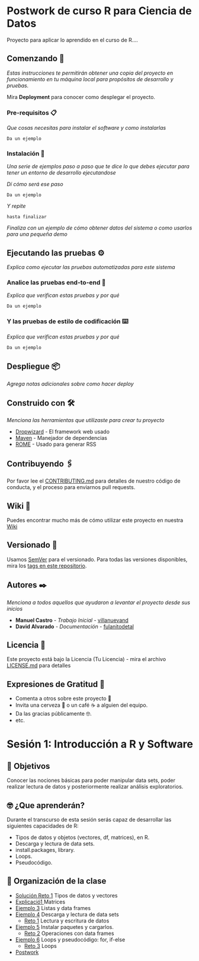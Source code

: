 # Postwork de curso R para Ciencia de Datos

Proyecto para aplicar lo aprendido en el curso de R....

## Comenzando 🚀

_Estas instrucciones te permitirán obtener una copia del proyecto en funcionamiento en tu máquina local para propósitos de desarrollo y pruebas._

Mira **Deployment** para conocer como desplegar el proyecto.


### Pre-requisitos 📋

_Que cosas necesitas para instalar el software y como instalarlas_

```
Da un ejemplo
```

### Instalación 🔧

_Una serie de ejemplos paso a paso que te dice lo que debes ejecutar para tener un entorno de desarrollo ejecutandose_

_Dí cómo será ese paso_

```
Da un ejemplo
```

_Y repite_

```
hasta finalizar
```

_Finaliza con un ejemplo de cómo obtener datos del sistema o como usarlos para una pequeña demo_

## Ejecutando las pruebas ⚙️

_Explica como ejecutar las pruebas automatizadas para este sistema_

### Analice las pruebas end-to-end 🔩

_Explica que verifican estas pruebas y por qué_

```
Da un ejemplo
```

### Y las pruebas de estilo de codificación ⌨️

_Explica que verifican estas pruebas y por qué_

```
Da un ejemplo
```

## Despliegue 📦

_Agrega notas adicionales sobre como hacer deploy_

## Construido con 🛠️

_Menciona las herramientas que utilizaste para crear tu proyecto_

* [Dropwizard](http://www.dropwizard.io/1.0.2/docs/) - El framework web usado
* [Maven](https://maven.apache.org/) - Manejador de dependencias
* [ROME](https://rometools.github.io/rome/) - Usado para generar RSS

## Contribuyendo 🖇️

Por favor lee el [CONTRIBUTING.md](https://gist.github.com/villanuevand/xxxxxx) para detalles de nuestro código de conducta, y el proceso para enviarnos pull requests.

## Wiki 📖

Puedes encontrar mucho más de cómo utilizar este proyecto en nuestra [Wiki](https://github.com/tu/proyecto/wiki)

## Versionado 📌

Usamos [SemVer](http://semver.org/) para el versionado. Para todas las versiones disponibles, mira los [tags en este repositorio](https://github.com/tu/proyecto/tags).

## Autores ✒️

_Menciona a todos aquellos que ayudaron a levantar el proyecto desde sus inicios_

* **Manuel Castro** - *Trabajo Inicial* - [villanuevand](https://github.com/villanuevand)
* **David Alvarado** - *Documentación* - [fulanitodetal](#fulanito-de-tal)


## Licencia 📄

Este proyecto está bajo la Licencia (Tu Licencia) - mira el archivo [LICENSE.md](LICENSE.md) para detalles

## Expresiones de Gratitud 🎁

* Comenta a otros sobre este proyecto 📢
* Invita una cerveza 🍺 o un café ☕ a alguien del equipo. 
* Da las gracias públicamente 🤓.
* etc.


# Sesión 1: Introducción a R y Software

## :dart: Objetivos

Conocer las nociones básicas para poder manipular data sets, poder realizar lectura de datos y posteriormente realizar análisis exploratorios.

## 🤓 ¿Que aprenderán? 

Durante el transcurso de esta sesión serás capaz de desarrollar las siguientes capacidades de R:

- Tipos de datos y objetos (vectores, df, matrices), en R.
- Descarga y lectura de data sets.
- install.packages, library.
- Loops.
- Pseudocódigo.


## 📂 Organización de la clase

- [Solución Reto 1](https://github.com/fernandouia/Bedu/blob/main/Reto2.R) Tipos de datos y vectores
- [Explicació1 ](https://github.com/fernandouia/Bedu/blob/main/prueba.txt) Matrices
- [Ejemplo 3](https://github.com/beduExpert/Programacion-R-Santander-2021/tree/master/Sesion-01/Ejemplo-03) Listas y data frames
- [Ejemplo 4](https://github.com/beduExpert/Programacion-R-Santander-2021/tree/master/Sesion-01/Ejemplo-04) Descarga y lectura de data sets
    - [Reto 1](https://github.com/beduExpert/Programacion-R-Santander-2021/tree/master/Sesion-01/Reto-01) Lectura y escritura de datos
- [Ejemplo 5](https://github.com/beduExpert/Programacion-R-Santander-2021/tree/master/Sesion-01/Ejemplo-05) Instalar paquetes y cargarlos.
    - [Reto 2](https://github.com/beduExpert/Programacion-R-Santander-2021/tree/master/Sesion-01/Reto-02) Operaciones con data frames
- [Ejemplo 6](https://github.com/beduExpert/Programacion-R-Santander-2021/tree/master/Sesion-01/Ejemplo-06) Loops y pseudocódigo: for, if-else
    - [Reto 3](https://github.com/beduExpert/Programacion-R-Santander-2021/tree/master/Sesion-01/Reto-03) Loops
- [Postwork](https://github.com/beduExpert/Programacion-R-Santander-2021/tree/master/Sesion-01/Postwork)
